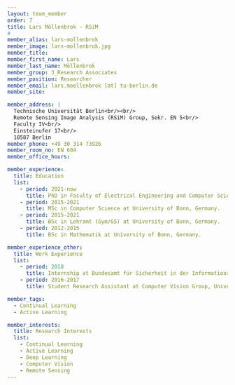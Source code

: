 ```yaml
---
layout: team_member
order: 7
title: Lars Möllenbrok - RSiM
#
member_alias: lars-mollenbrok
member_image: lars-mollenbrok.jpg
member_title:
member_first_name: Lars
member_last_name: Möllenbrok
member_group: 3_Research Associates
member_position: Researcher
member_email: lars.moellenbrok [at] tu-berlin.de
member_site:

member_address: |
  Technische Universität Berlin<br/><br/>
  Remote Sensing Image Analysis (RSiM) Group, Sekr. EN 5<br/>
  Faculty IV<br/>
  Einsteinufer 17<br/>
  10587 Berlin
member_phone: +49 30 314 73926
member_room_no: EN 604
member_office_hours:

member_experience:
  title: Education
  list:
    - period: 2021-now
      title: PhD in Faculty of Electrical Engineering and Computer Science, TU Berlin, Germany.
    - period: 2015-2021
      title: MSc in Computer Science at University of Bonn, Germany.
    - period: 2015-2021
      title: BSc in Lehramt (Gym/GS) at University of Bonn, Germany.
    - period: 2012-2015
      title: BSc in Mathematik at University of Bonn, Germany.

member_experience_other:
  title: Work Experience
  list:
    - period: 2018
      title: Internship at Bundesamt für Sicherheit in der Informationstechnik, Germany
    - period: 2016-2017
      title: Student Research Assistant at Computer Vision Group, University of Bonn, Germany.

member_tags:
  - Continual Learning
  - Active Learning

member_interests:
  title: Research Interests
  list:
    - Continual Learning
    - Active Learning
    - Deep Learning
    - Computer Vision
    - Remote Sensing
---
```

